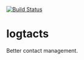 [![Build Status](https://travis-ci.org/phildini/logtacts.svg)](https://travis-ci.org/phildini/logtacts)

logtacts
========

Better contact management.
